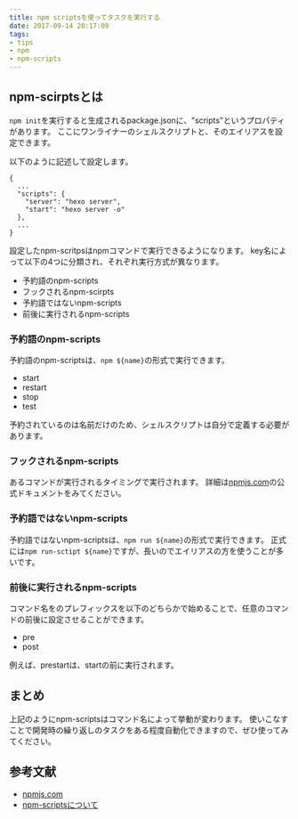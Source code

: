 ```yaml
---
title: npm scriptsを使ってタスクを実行する
date: 2017-09-14 20:17:09
tags:
- tips
- npm
- npm-scripts
---
```


## npm-scirptsとは
`npm init`を実行すると生成されるpackage.jsonに、"scripts"というプロパティがあります。
ここにワンライナーのシェルスクリプトと、そのエイリアスを設定できます。

以下のように記述して設定します。
```
{
  ...
  "scripts": {
    "server": "hexo server",
    "start": "hexo server -o"
  },
  ...
}
```

設定したnpm-scritpsはnpmコマンドで実行できるようになります。
key名によって以下の4つに分類され、それぞれ実行方式が異なります。

- 予約語のnpm-scripts
- フックされるnpm-scirpts
- 予約語ではないnpm-scripts
- 前後に実行されるnpm-scripts

### 予約語のnpm-scripts
予約語のnpm-scriptsは、`npm ${name}`の形式で実行できます。
- start
- restart
- stop
- test

予約されているのは名前だけのため、シェルスクリプトは自分で定義する必要があります。

### フックされるnpm-scripts
あるコマンドが実行されるタイミングで実行されます。
詳細は[npmjs.com](https://docs.npmjs.com/misc/scripts)の公式ドキュメントをみてください。

### 予約語ではないnpm-scripts
予約語ではないnpm-scriptsは、`npm run ${name}`の形式で実行できます。
正式には`npm run-sctipt ${name}`ですが、長いのでエイリアスの方を使うことが多いです。

### 前後に実行されるnpm-scripts
コマンド名をのプレフィックスを以下のどちらかで始めることで、任意のコマンドの前後に設定させることができます。

- pre 
- post

例えば、prestartは、startの前に実行されます。

## まとめ
上記のようにnpm-scriptsはコマンド名によって挙動が変わります。
使いこなすことで開発時の繰り返しのタスクをある程度自動化できますので、ぜひ使ってみてください。

## 参考文献
- [npmjs.com](https://docs.npmjs.com/misc/scripts)
- [npm-scriptsについて](http://qiita.com/axross/items/a2a0d148e40b66074858)
